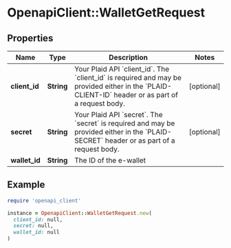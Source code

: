 # OpenapiClient::WalletGetRequest

## Properties

| Name | Type | Description | Notes |
| ---- | ---- | ----------- | ----- |
| **client_id** | **String** | Your Plaid API &#x60;client_id&#x60;. The &#x60;client_id&#x60; is required and may be provided either in the &#x60;PLAID-CLIENT-ID&#x60; header or as part of a request body. | [optional] |
| **secret** | **String** | Your Plaid API &#x60;secret&#x60;. The &#x60;secret&#x60; is required and may be provided either in the &#x60;PLAID-SECRET&#x60; header or as part of a request body. | [optional] |
| **wallet_id** | **String** | The ID of the e-wallet |  |

## Example

```ruby
require 'openapi_client'

instance = OpenapiClient::WalletGetRequest.new(
  client_id: null,
  secret: null,
  wallet_id: null
)
```

